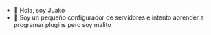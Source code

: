 - 👋 Hola, soy Juako
- 👀 Soy un pequeño configurador de servidores e intento aprender a programar plugins pero soy malito
